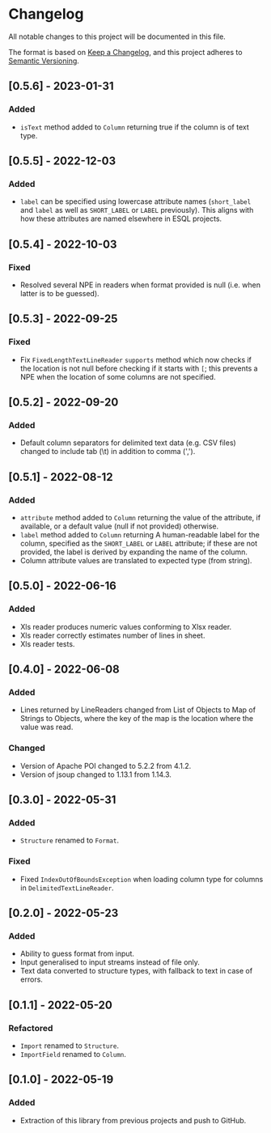 # Changelog
All notable changes to this project will be documented in this file.

The format is based on [Keep a Changelog](https://keepachangelog.com/en/1.0.0/),
and this project adheres to [Semantic Versioning](https://semver.org/spec/v2.0.0.html).

## [0.5.6] - 2023-01-31
### Added
- `isText` method added to `Column` returning true if the column is of text type.  

## [0.5.5] - 2022-12-03
### Added
- `label` can be specified using lowercase attribute names (`short_label` and 
  `label` as well as `SHORT_LABEL` or `LABEL` previously). This aligns with how
  these attributes are named elsewhere in ESQL projects.

## [0.5.4] - 2022-10-03
### Fixed
- Resolved several NPE in readers when format provided is null (i.e. when latter
  is to be guessed). 

## [0.5.3] - 2022-09-25
### Fixed
- Fix `FixedLengthTextLineReader` `supports` method which now checks if the 
  location is not null before checking if it starts with `[`; this prevents a 
  NPE when the location of some columns are not specified. 

## [0.5.2] - 2022-09-20
### Added
- Default column separators for delimited text data (e.g. CSV files) changed to
  include tab (\t) in addition to comma (',').

## [0.5.1] - 2022-08-12
### Added
- `attribute` method added to `Column` returning the value of the attribute, if 
  available, or a default value (null if not provided) otherwise.
- `label` method added to `Column` returning A human-readable label for the 
  column, specified as the `SHORT_LABEL` or `LABEL` attribute; if these are not 
  provided, the label is derived by expanding the name of the column.
- Column attribute values are translated to expected type (from string).

## [0.5.0] - 2022-06-16
### Added
- Xls reader produces numeric values conforming to Xlsx reader.
- Xls reader correctly estimates number of lines in sheet.
- Xls reader tests.

## [0.4.0] - 2022-06-08
### Added
- Lines returned by LineReaders changed from List of Objects to Map of Strings
  to Objects, where the key of the map is the location where the value was read.

### Changed
- Version of Apache POI changed to 5.2.2 from 4.1.2.
- Version of jsoup changed to 1.13.1 from 1.14.3.

## [0.3.0] - 2022-05-31
### Added
- `Structure` renamed to `Format`.

### Fixed
- Fixed `IndexOutOfBoundsException` when loading column type for columns in 
  `DelimitedTextLineReader`.

## [0.2.0] - 2022-05-23
### Added
- Ability to guess format from input.
- Input generalised to input streams instead of file only.
- Text data converted to structure types, with fallback to text in case of errors.

## [0.1.1] - 2022-05-20
### Refactored
- `Import` renamed to `Structure`.
- `ImportField` renamed to `Column`.

## [0.1.0] - 2022-05-19
### Added
- Extraction of this library from previous projects and push to GitHub.


